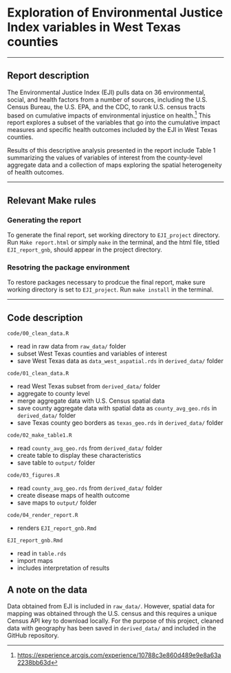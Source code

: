 # Exploration of Environmental Justice Index variables in West Texas counties

------------------------------------------------------------------------

## Report description

The Environmental Justice Index (EJI) pulls data on 36 environmental, social, and health factors from a number of sources, including the U.S. Census Bureau, the U.S. EPA, and the CDC, to rank U.S. census tracts based on cumulative impacts of environmental injustice on health.[^1] This report explores a subset of the variables that go into the cumulative impact measures and specific health outcomes included by the EJI in West Texas counties. 

Results of this descriptive analysis presented in the report include Table 1 summarizing the values of variables of interest from the county-level aggregate data and a collection of maps exploring the spatial heterogeneity of health outcomes.

[^1]: https://experience.arcgis.com/experience/10788c3e860d489e9e8a63a2238bb63d

------------------------------------------------------------------------

## Relevant Make rules

### Generating the report

To generate the final report, set working directory to `EJI_project` directory. Run `Make report.html` or simply `make` in the terminal, and the html file, titled `EJI_report_gnb`, should appear in the project directory.

### Resotring the package environment

To restore packages necessary to prodcue the final report, make sure working directory is set to `EJI_project`. Run `make install` in the terminal.


------------------------------------------------------------------------

## Code description

`code/00_clean_data.R`

  - read in raw data from `raw_data/` folder
  - subset West Texas counties and variables of interest
  - save West Texas data as `data_west_aspatial.rds` in `derived_data/` folder

`code/01_clean_data.R`

  - read West Texas subset from `derived_data/` folder
  - aggregate to county level
  - merge aggregate data with U.S. Census spatial data
  - save county aggregate data with spatial data as `county_avg_geo.rds` in `derived_data/` folder
  - save Texas county geo borders as `texas_geo.rds` in `derived_data/` folder

`code/02_make_table1.R`

  - read `county_avg_geo.rds` from `derived_data/` folder
  - create table to display these characteristics
  - save table to `output/` folder

`code/03_figures.R`

  - read `county_avg_geo.rds` from `derived_data/` folder
  - create disease maps of health outcome
  - save maps to `output/` folder

`code/04_render_report.R`

  - renders `EJI_report_gnb.Rmd`

`EJI_report_gnb.Rmd`

  - read in `table.rds`
  - import maps
  - includes interpretation of results
  
## A note on the data

Data obtained from EJI is included in `raw_data/`. However, spatial data for mapping was obtained through the U.S. census and this requires a unique Census API key to download locally. For the purpose of this project, cleaned data with geography has been saved in `derived_data/` and included in the GitHub repository.



